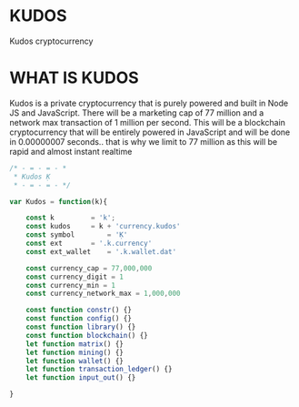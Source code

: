 # KUDOS
Kudos cryptocurrency

# WHAT IS KUDOS
Kudos is a private cryptocurrency that is purely powered and built in Node JS and JavaScript.
There will be a marketing cap of 77 million and a network max transaction of 1 million per second.
This will be a blockchain cryptocurrency that will be entirely powered in JavaScript and will be done in 0.00000007 seconds.. that is why we limit to 77 million as this will be rapid and almost instant realtime


```javascript
/* - = - = - *
 * Kudos Ḳ
 * - = - = - */

var Kudos = function(k){

	const k			= 'k';
	const kudos		= k + 'currency.kudos'
	const symbol		= 'Ḳ'
	const ext		= '.k.currency'
	const ext_wallet	= '.k.wallet.dat'

	const currency_cap = 77,000,000
	const currency_digit = 1
	const currency_min = 1
	const currency_network_max = 1,000,000

	const function constr() {}
	const function config() {}
	const function library() {}
	const function blockchain() {}
	let function matrix() {}
	let function mining() {}
	let function wallet() {}
	let function transaction_ledger() {}
	let function input_out() {}

}
```
